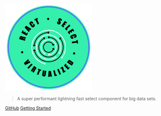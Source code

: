 ![logo](./logo.png)

> A super performant lightning fast select component for big data sets.

[GitHub](https://github.com/guiyep/react-select-virtualized)
[Getting Started](#react-select-virtualized)
